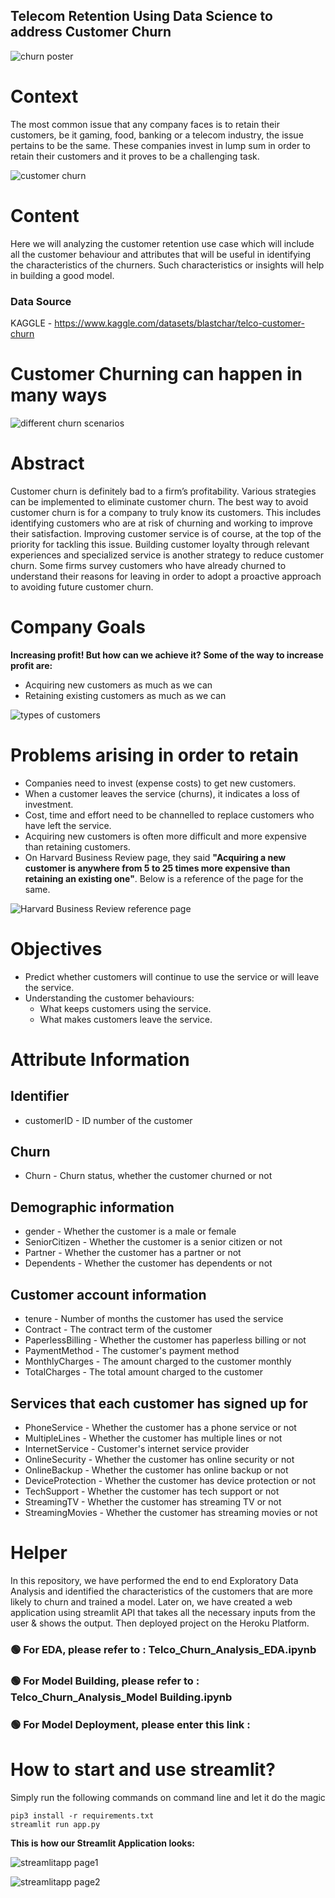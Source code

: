 ## Telecom Retention Using Data Science to address Customer Churn

![churn poster](/images/churn_poster.jpg)

# Context
The most common issue that any company faces is to retain their customers, be it gaming, food, banking or a telecom industry, the issue pertains to be the same. These companies invest in lump sum in order to retain their customers and it proves to be a challenging task.

![customer churn](/images/customer_churn.jpg)

# Content
Here we will analyzing the customer retention use case which will include all the customer behaviour and attributes that will be useful in identifying the characteristics of the churners. Such characteristics or insights will help in building a good model.

### Data Source
KAGGLE - https://www.kaggle.com/datasets/blastchar/telco-customer-churn

# Customer Churning can happen in many ways

![different churn scenarios](/images/different_churn_scenarios.jpg)

# Abstract
Customer churn is definitely bad to a firm’s profitability. Various strategies can be implemented to eliminate customer churn. The best way to avoid customer churn is for a company to truly know its customers. This includes identifying customers who are at risk of churning and working to improve their satisfaction. Improving customer service is of course, at the top of the priority for tackling this issue. Building customer loyalty through relevant experiences and specialized service is another strategy to reduce customer churn. Some firms survey customers who have already churned to understand their reasons for leaving in order to adopt a proactive approach to avoiding future customer churn.

# Company Goals
__Increasing profit! But how can we achieve it? Some of the way to increase profit are:__
- Acquiring new customers as much as we can
- Retaining existing customers as much as we can

![types of customers](/images/customer_types.jpg)

# Problems arising in order to retain
- Companies need to invest (expense costs) to get new customers.
- When a customer leaves the service (churns), it indicates a loss of investment.
- Cost, time and effort need to be channelled to replace customers who have left the service.
- Acquiring new customers is often more difficult and more expensive than retaining customers.
- On Harvard Business Review page, they said __"Acquiring a new customer is anywhere from 5 to 25 times more expensive than retaining an existing one"__. Below is a reference of the page for the same.

![Harvard Business Review reference page](/images/harvard_business_review.jpg)

# Objectives
- Predict whether customers will continue to use the service or will leave the service.
- Understanding the customer behaviours:
    - What keeps customers using the service.
    - What makes customers leave the service.

# Attribute Information

## Identifier
- customerID - ID number of the customer

## Churn
- Churn - Churn status, whether the customer churned or not

## Demographic information
- gender - Whether the customer is a male or female
- SeniorCitizen - Whether the customer is a senior citizen or not
- Partner - Whether the customer has a partner or not
- Dependents - Whether the customer has dependents or not

## Customer account information
- tenure - Number of months the customer has used the service
- Contract - The contract term of the customer
- PaperlessBilling - Whether the customer has paperless billing or not
- PaymentMethod - The customer's payment method
- MonthlyCharges - The amount charged to the customer monthly
- TotalCharges - The total amount charged to the customer

## Services that each customer has signed up for
- PhoneService - Whether the customer has a phone service or not
- MultipleLines - Whether the customer has multiple lines or not
- InternetService - Customer's internet service provider
- OnlineSecurity - Whether the customer has online security or not
- OnlineBackup - Whether the customer has online backup or not
- DeviceProtection - Whether the customer has device protection or not
- TechSupport - Whether the customer has tech support or not
- StreamingTV - Whether the customer has streaming TV or not
- StreamingMovies - Whether the customer has streaming movies or not

# Helper
In this repository, we have performed the end to end Exploratory Data Analysis and identified the characteristics of the customers that are more likely to churn and trained a model. Later on, we have created a web application using streamlit API that takes all the necessary inputs from the user & shows the output. Then deployed project on the Heroku Platform.

### 🟢 For EDA, please refer to : Telco_Churn_Analysis_EDA.ipynb
### 🟢 For Model Building, please refer to : Telco_Churn_Analysis_Model Building.ipynb
### 🟢 For Model Deployment, please enter this link : 

# How to start and use streamlit?

Simply run the following commands on command line and let it do the magic
```
pip3 install -r requirements.txt
streamlit run app.py
```

__This is how our Streamlit Application looks:__

![streamlitapp page1](/images/app1.jpg)

![streamlitapp page2](/images/app2.jpg)